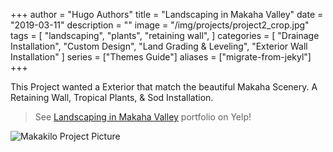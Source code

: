 +++
author = "Hugo Authors"
title = "Landscaping in Makaha Valley"
date = "2019-03-11"
description = ""
image = "/img/projects/project2_crop.jpg"
tags = [
    "landscaping",
    "plants",
    "retaining wall",
]
categories = [
    "Drainage Installation",
    "Custom Design",
	"Land Grading & Leveling",
	"Exterior Wall Installation"
]
series = ["Themes Guide"]
aliases = ["migrate-from-jekyl"]
+++

This Project wanted a Exterior that match the beautiful Makaha Scenery. A Retaining Wall, Tropical Plants, & Sod Installation.

> See [Landscaping in Makaha Valley](https://www.yelp.com/portfolio_project/DChGft1z5q8MSp4A484r7Q/-/mPZOOUy9u99V4E8YvQnzLA) portfolio on Yelp!

![Makakilo Project Picture](/img/projects/project2.jpg)